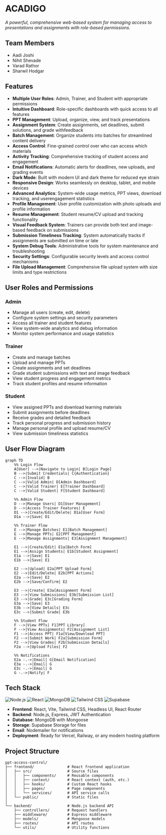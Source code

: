 # ACADIGO

*A powerful, comprehensive web-based system for managing access to presentations and assignments with role-based permissions.*

## Team Members
- Aadi Joshi
- Nihit Shevade
- Varad Rathor
- Sharwil Hodgar

## Features

- **Multiple User Roles**: Admin, Trainer, and Student with appropriate permissions
- **Intuitive Dashboard**: Role-specific dashboards with quick access to all features
- **PPT Management**: Upload, organize, view, and track presentations
- **Assignment System**: Create assignments, set deadlines, submit solutions, and grade withfeedback
- **Batch Management**: Organize students into batches for streamlined content delivery
- **Access Control**: Fine-grained control over who can access which materials
- **Activity Tracking**: Comprehensive tracking of student access and engagement
- **Email Notifications**: Automatic alerts for deadlines, new uploads, and grading events
- **Dark Mode**: Built with modern UI and dark theme for reduced eye strain
- **Responsive Design**: Works seamlessly on desktop, tablet, and mobile devices
- **Advanced Analytics**: System-wide usage metrics, PPT views, download tracking, and userengagement statistics
- **Profile Management**: User profile customization with photo uploads and profile information
- **Resume Management**: Student resume/CV upload and tracking functionality
- **Visual Feedback System**: Trainers can provide both text and image-based feedback on submissions
- **Submission Timeliness Tracking**: System automatically tracks if assignments are submitted on time or late
- **System Debug Tools**: Administrative tools for system maintenance and troubleshooting
- **Security Settings**: Configurable security levels and access control mechanisms
- **File Upload Management**: Comprehensive file upload system with size limits and type restrictions

## User Roles and Permissions

### Admin
- Manage all users (create, edit, delete)
- Configure system settings and security parameters
- Access all trainer and student features
- View system-wide analytics and debug information
- Monitor system performance and usage statistics

### Trainer
- Create and manage batches
- Upload and manage PPTs
- Create assignments and set deadlines
- Grade student submissions with text and image feedback
- View student progress and engagement metrics
- Track student profiles and resume information

### Student
- View assigned PPTs and download learning materials
- Submit assignments before deadlines
- Receive grades and detailed feedback
- Track personal progress and submission history
- Manage personal profile and upload resume/CV
- View submission timeliness statistics

## User Flow Diagram

```mermaid
graph TD
    %% Login Flow
    A[User] -->|Navigate to Login| B[Login Page]
    B -->|Submit Credentials| C{Authentication}
    C -->|Invalid| B
    C -->|Valid Admin| D[Admin Dashboard]
    C -->|Valid Trainer| E[Trainer Dashboard]
    C -->|Valid Student| F[Student Dashboard]
    
    %% Admin Flow
    D -->|Manage Users| D1[User Management]
    D -->|Access Trainer Features| E
    D1 -->|Create/Edit/Delete| D1a[User Form]
    D1a -->|Save| D1
    
    %% Trainer Flow
    E -->|Manage Batches| E1[Batch Management]
    E -->|Manage PPTs| E2[PPT Management]
    E -->|Manage Assignments| E3[Assignment Management]
    
    E1 -->|Create/Edit| E1a[Batch Form]
    E1 -->|Assign Students| E1b[Student Assignment]
    E1a -->|Save| E1
    E1b -->|Save| E1
    
    E2 -->|Upload| E2a[PPT Upload Form]
    E2 -->|Edit/Delete| E2b[PPT Actions]
    E2a -->|Save| E2
    E2b -->|Save/Confirm| E2
    
    E3 -->|Create| E3a[Assignment Form]
    E3 -->|View Submissions| E3b[Submission List]
    E3 -->|Grade| E3c[Grading Form]
    E3a -->|Save| E3
    E3b -->|View Details| E3c
    E3c -->|Submit Grade| E3b
    
    %% Student Flow
    F -->|View PPTs| F1[PPT Library]
    F -->|View Assignments| F2[Assignment List]
    F1 -->|Access PPT| F1a[View/Download PPT]
    F2 -->|Submit Work| F2a[Submission Form]
    F2 -->|View Grades| F2b[Submission Details]
    F2a -->|Upload Files| F2
    
    %% Notifications
    E2a -.->|Email| G[Email Notification]
    E3a -.->|Email| G
    E3c -.->|Email| G
    G -.->|Notify| F
```

## Tech Stack
![Node.js](https://img.shields.io/badge/Node.js-43853D?style=for-the-badge&logo=node.js&logoColor=white)
![React](https://img.shields.io/badge/React-20232A?style=for-the-badge&logo=react&logoColor=61DAFB)
![MongoDB](https://img.shields.io/badge/MongoDB-4EA94B?style=for-the-badge&logo=mongodb&logoColor=white)
![Tailwind CSS](https://img.shields.io/badge/Tailwind_CSS-38B2AC?style=for-the-badge&logo=tailwind-css&logoColor=white)
![Supabase](https://img.shields.io/badge/Supabase-3ECF8E?style=for-the-badge&logo=supabase&logoColor=white)
- **Frontend**: React, Vite, Tailwind CSS, Headless UI, React Router
- **Backend**: Node.js, Express, JWT Authentication
- **Database**: MongoDB with Mongoose
- **Storage**: Supabase Storage for files
- **Email**: Nodemailer for notifications
- **Deployment**: Ready for Vercel, Railway, or any modern hosting platform

## Project Structure

```
ppt-access-control/
├── frontend/               # React frontend application
│   ├── src/                # Source files
│   │   ├── components/     # Reusable components
│   │   ├── context/        # React context (auth, etc.)
│   │   ├── hooks/          # Custom React hooks
│   │   ├── pages/          # Page components
│   │   └── services/       # API service calls
│   └── public/             # Static files
│
└── backend/                # Node.js backend API
    ├── controllers/        # Request handlers
    ├── middleware/         # Express middleware
    ├── models/             # Mongoose models
    ├── routes/             # API routes
    └── utils/              # Utility functions
```
